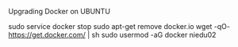 Upgrading Docker on UBUNTU

sudo service docker stop
sudo apt-get remove docker.io
wget -qO- https://get.docker.com/ | sh
sudo usermod -aG docker niedu02
